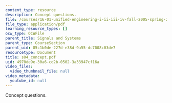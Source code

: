 ```yaml
---
content_type: resource
description: Concept questions.
file: /courses/16-01-unified-engineering-i-ii-iii-iv-fall-2005-spring-2006/4970de9e30a6cd2b05023a33947cf16a_s04_concept.pdf
file_type: application/pdf
learning_resource_types: []
ocw_type: OCWFile
parent_title: Signals and Systems
parent_type: CourseSection
parent_uid: 85c1b0de-227d-e38d-9a55-dc7008c03de7
resourcetype: Document
title: s04_concept.pdf
uid: 4970de9e-30a6-cd2b-0502-3a33947cf16a
video_files:
  video_thumbnail_file: null
video_metadata:
  youtube_id: null
---
```

Concept questions.

